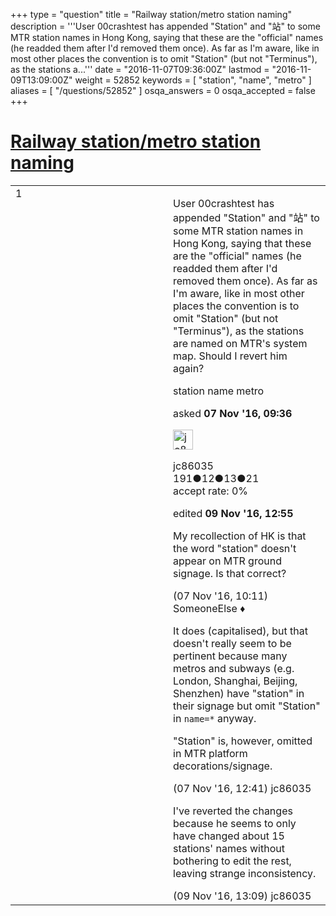 +++
type = "question"
title = "Railway station/metro station naming"
description = '''User 00crashtest has appended &quot;Station&quot; and &quot;站&quot; to some MTR station names in Hong Kong, saying that these are the &quot;official&quot; names (he readded them after I&#x27;d removed them once). As far as I&#x27;m aware, like in most other places the convention is to omit &quot;Station&quot; (but not &quot;Terminus&quot;), as the stations a...'''
date = "2016-11-07T09:36:00Z"
lastmod = "2016-11-09T13:09:00Z"
weight = 52852
keywords = [ "station", "name", "metro" ]
aliases = [ "/questions/52852" ]
osqa_answers = 0
osqa_accepted = false
+++

<div class="headNormal">

# [Railway station/metro station naming](/questions/52852/railway-stationmetro-station-naming)

</div>

<div id="main-body">

<div id="askform">

<table id="question-table" style="width:100%;">
<colgroup>
<col style="width: 50%" />
<col style="width: 50%" />
</colgroup>
<tbody>
<tr>
<td style="width: 30px; vertical-align: top"><div class="vote-buttons">
<span id="post-52852-upvote" class="ajax-command post-vote up" rel="nofollow" title="I like this post (click again to cancel)"> </span>
<div id="post-52852-score" class="post-score" title="current number of votes">
1
</div>
<span id="post-52852-downvote" class="ajax-command post-vote down" rel="nofollow" title="I dont like this post (click again to cancel)"> </span> <span id="favorite-mark" class="ajax-command favorite-mark" rel="nofollow" title="mark/unmark this question as favorite (click again to cancel)"> </span>
<div id="favorite-count" class="favorite-count">
&#10;</div>
</div></td>
<td><div id="item-right">
<div class="question-body">
<p>User 00crashtest has appended "Station" and "站" to some MTR station names in Hong Kong, saying that these are the "official" names (he readded them after I'd removed them once). As far as I'm aware, like in most other places the convention is to omit "Station" (but not "Terminus"), as the stations are named on MTR's system map. Should I revert him again?</p>
</div>
<div id="question-tags" class="tags-container tags">
<span class="post-tag tag-link-station" rel="tag" title="see questions tagged &#39;station&#39;">station</span> <span class="post-tag tag-link-name" rel="tag" title="see questions tagged &#39;name&#39;">name</span> <span class="post-tag tag-link-metro" rel="tag" title="see questions tagged &#39;metro&#39;">metro</span>
</div>
<div id="question-controls" class="post-controls">
&#10;</div>
<div class="post-update-info-container">
<div class="post-update-info post-update-info-user">
<p>asked <strong>07 Nov '16, 09:36</strong></p>
<img src="https://secure.gravatar.com/avatar/10aad7ad0d2c684dec652fe1883e4be6?s=32&amp;d=identicon&amp;r=g" class="gravatar" width="32" height="32" alt="jc86035&#39;s gravatar image" />
<p><span>jc86035</span><br />
<span class="score" title="191 reputation points">191</span><span title="12 badges"><span class="badge1">●</span><span class="badgecount">12</span></span><span title="13 badges"><span class="silver">●</span><span class="badgecount">13</span></span><span title="21 badges"><span class="bronze">●</span><span class="badgecount">21</span></span><br />
<span class="accept_rate" title="Rate of the user&#39;s accepted answers">accept rate:</span> <span title="jc86035 has no accepted answers">0%</span></p>
</div>
<div class="post-update-info post-update-info-edited">
<p><span> edited <strong>09 Nov '16, 12:55</strong> </span></p>
</div>
</div>
<div id="comments-container-52852" class="comments-container">
<span id="52853"></span>
<div id="comment-52853" class="comment">
<div id="post-52853-score" class="comment-score">
&#10;</div>
<div class="comment-text">
<p>My recollection of HK is that the word "station" doesn't appear on MTR ground signage. Is that correct?</p>
</div>
<div id="comment-52853-info" class="comment-info">
<span class="comment-age">(07 Nov '16, 10:11)</span> <span class="comment-user userinfo">SomeoneElse ♦</span>
</div>
</div>
<span id="52856"></span>
<div id="comment-52856" class="comment">
<div id="post-52856-score" class="comment-score">
&#10;</div>
<div class="comment-text">
<p>It does (capitalised), but that doesn't really seem to be pertinent because many metros and subways (e.g. London, Shanghai, Beijing, Shenzhen) have "station" in their signage but omit "Station" in <code>name=*</code> anyway.</p>
<p>"Station" is, however, omitted in MTR platform decorations/signage.</p>
</div>
<div id="comment-52856-info" class="comment-info">
<span class="comment-age">(07 Nov '16, 12:41)</span> <span class="comment-user userinfo">jc86035</span>
</div>
</div>
<span id="52880"></span>
<div id="comment-52880" class="comment">
<div id="post-52880-score" class="comment-score">
&#10;</div>
<div class="comment-text">
<p>I've reverted the changes because he seems to only have changed about 15 stations' names without bothering to edit the rest, leaving strange inconsistency.</p>
</div>
<div id="comment-52880-info" class="comment-info">
<span class="comment-age">(09 Nov '16, 13:09)</span> <span class="comment-user userinfo">jc86035</span>
</div>
</div>
</div>
<div id="comment-tools-52852" class="comment-tools">
&#10;</div>
<div class="clear">
&#10;</div>
<div id="comment-52852-form-container" class="comment-form-container">
&#10;</div>
<div class="clear">
&#10;</div>
</div></td>
</tr>
</tbody>
</table>

</div>

</div>

